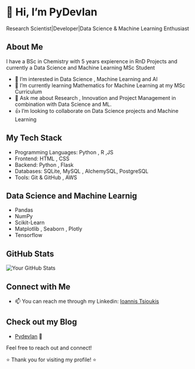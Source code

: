 # 👋 Hi, I’m PyDevIan
Research Scientist|Developer|Data Science & Machine Learning Enthusiast
## About Me
I have a BSc in Chemistry with 5 years expierence in RnD Projects and currently a Data Science and Machine Learning MSc Student

- 👀 I’m interested in Data Science , Machine Learning and AI
- 🌱 I’m currently learning Mathematics for Machine Learning at my MSc Curriculum 
- 💬 Ask me about Research , Innovation and Project Management in combination with Data Science and ML.
- 👍 I’m looking to collaborate on Data Science projects and Machine Learning 


## My Tech Stack
- Programming Languages: Python , R ,JS
- Frontend: HTML , CSS
- Backend: Python , Flask 
- Databases: SQLite, MySQL , AlchemySQL, PostgreSQL
- Tools: Git & GitHub , AWS

## Data Science and Machine Learnig
- Pandas
- NumPy
- Scikit-Learn
- Matplotlib , Seaborn , Plotly
- Tensorflow

## GitHub Stats

![Your GitHub Stats](https://github-readme-stats.vercel.app/api?username=PyDevIan&show_icons=true&count_private=true)


## Connect with Me

- 📫 You can reach me through my Linkedin: [Ioannis Tsioukis](https://www.linkedin.com/in/ioannis-tsioukis/)

## Check out my Blog
- [PydevIan](https://pydevian.github.io/BlogWebsite/) 🚀 


Feel free to reach out and connect!

⭐️ Thank you for visiting my profile! ⭐️

